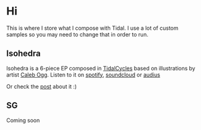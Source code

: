 # Hi

This is where I store what I compose with Tidal. I use a lot of custom samples so you may need to change that in order to run.

## Isohedra

Isohedra is a 6-piece EP composed in [TidalCycles](https://tidalcycles.org) based on illustrations by artist [Caleb Ogg](ogg.haus). Listen to it on [spotify](https://open.spotify.com/album/4AQukgo5BCAsUE55WQ0daX), [soundcloud](https://soundcloud.com/ghalestrilo/sets/isohedra) or [audius](https://audius.co/ghalestrilo/album/isohedra-7342)

Or check the [post](https://ghales.top/art/isohedra) about it :)

## SG

Coming soon
